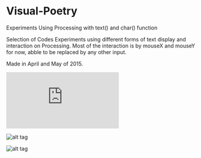 # Visual-Poetry
Experiments Using Processing with text() and char() function

Selection of Codes Experiments using different forms of text display and interaction on Processing. 
Most of the interaction is by mouseX and mouseY for now, abble to be replaced by any other input.

Made in April and May of 2015.

![alt tag](https://fbexternal-a.akamaihd.net/safe_image.php?d=AQCC0y9epeEDACEh&url=https%3A%2F%2F38.media.tumblr.com%2F35cdede96c1c42d51da5ce605bc89893%2Ftumblr_npdktyvCyP1uxvjcbo1_540.gif&ext=gif)

![alt tag](http://38.media.tumblr.com/3f344554f997cac2fd220e9b5ca7a232/tumblr_npdinw8Rfr1uxvjcbo1_1280.gif)

![alt tag](https://scontent.xx.fbcdn.net/hphotos-xat1/t31.0-8/11313033_1445292762438962_6241674170269123981_o.jpg)
